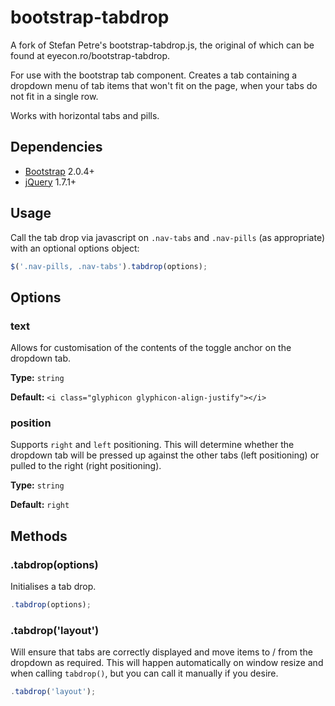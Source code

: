 bootstrap-tabdrop
=================

A fork of Stefan Petre's bootstrap-tabdrop.js, the original of which can be found at eyecon.ro/bootstrap-tabdrop.

For use with the bootstrap tab component. Creates a tab containing a dropdown menu of tab items that won't fit on the page, when your tabs do not fit in a single row.

Works with horizontal tabs and pills.

## Dependencies

* [Bootstrap](http://twitter.github.com/bootstrap/) 2.0.4+
* [jQuery](http://jquery.com/) 1.7.1+

## Usage

Call the tab drop via javascript on `.nav-tabs` and `.nav-pills` (as appropriate) with an optional options object:

```javascript
$('.nav-pills, .nav-tabs').tabdrop(options);
```

## Options

### text

Allows for customisation of the contents of the toggle anchor on the dropdown tab.

**Type:** `string`

**Default:** `<i class="glyphicon glyphicon-align-justify"></i>`

### position

Supports `right` and `left` positioning. This will determine whether the dropdown tab will be pressed up against the other tabs (left positioning) or pulled to the right (right positioning).

**Type:** `string`

**Default:** `right`

## Methods

### .tabdrop(options)

Initialises a tab drop.
```javascript
.tabdrop(options);
```

### .tabdrop('layout')

Will ensure that tabs are correctly displayed and move items to / from the dropdown as required. This will happen automatically on window resize and when calling `tabdrop()`, but you can call it manually if you desire.
```javascript
.tabdrop('layout');
```